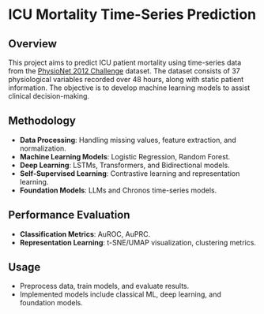 # ICU Mortality Time-Series Prediction

## Overview
This project aims to predict ICU patient mortality using time-series data from the [PhysioNet 2012 Challenge](https://physionet.org/content/challenge-2012/1.0.0/) dataset. The dataset consists of 37 physiological variables recorded over 48 hours, along with static patient information. The objective is to develop machine learning models to assist clinical decision-making.

## Methodology
- **Data Processing**: Handling missing values, feature extraction, and normalization.
- **Machine Learning Models**: Logistic Regression, Random Forest.
- **Deep Learning**: LSTMs, Transformers, and Bidirectional models.
- **Self-Supervised Learning**: Contrastive learning and representation learning.
- **Foundation Models**: LLMs and Chronos time-series models.

## Performance Evaluation
- **Classification Metrics**: AuROC, AuPRC.
- **Representation Learning**: t-SNE/UMAP visualization, clustering metrics.

## Usage
- Preprocess data, train models, and evaluate results.
- Implemented models include classical ML, deep learning, and foundation models.

